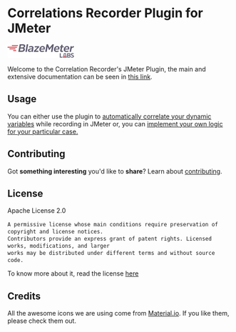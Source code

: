 # Correlations Recorder Plugin for JMeter

![BlazeMeter Labs](docs/src/.vuepress/public/images/blazemeter-labs-logo.png)

Welcome to the Correlation Recorder's JMeter Plugin, the main and extensive documentation can be seen in [this link](https://blazemeter.github.io/correlation-recorder/).

## Usage

You can either use the plugin to [automatically correlate your dynamic variables](https://blazemeter.github.io/correlation-recorder/guide/#correlating-dynamic-variables) while recording in JMeter or, you can [implement your own logic for your particular case.](https://blazemeter.github.io/correlation-recorder/custom-extensions/)

## Contributing

Got **something interesting** you'd like to **share**? Learn about [contributing](https://blazemeter.github.io/correlation-recorder/contributing/).

## License

Apache License 2.0

```text
A permissive license whose main conditions require preservation of copyright and license notices. 
Contributors provide an express grant of patent rights. Licensed works, modifications, and larger 
works may be distributed under different terms and without source code.
```

To know more about it, read the license [here](LICENSE)

## Credits

All the awesome icons we are using come from [Material.io](https://material.io/). If you like them, please check them out.
